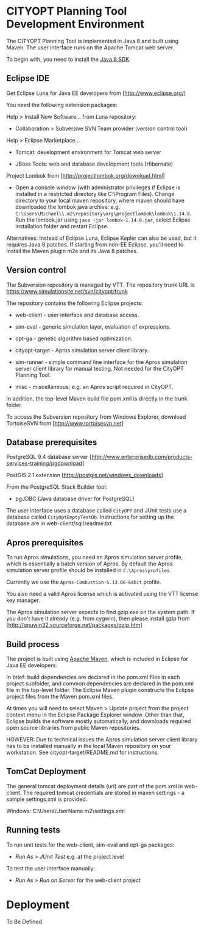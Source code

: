 CITYOPT Planning Tool Development Environment
=============================================

The CITYOPT Planning Tool is implemented in Java 8 and built using Maven.  The
user interface runs on the Apache Tomcat web server.

To begin with, you need to install the [Java 8 SDK].

Eclipse IDE
-----------

Get Eclipse Luna for Java EE developers from [http://www.eclipse.org/]

You need the following extension packages:


Help > Install New Software... from Luna repository:

- Collaboration > Subversive SVN Team provider (version control tool)


Help > Eclipse Marketplace...

- Tomcat: development environment for Tomcat web server

- JBoss Tools: web and database development tools (Hibernate)


Project Lombok from [http://projectlombok.org/download.html]

- Open a console window (with administrator privileges if Eclipse is installed 
in a restricted directory like C:\Program Files). Change directory to your local 
maven repository, where maven should have downloaded the lombok java archive:
e.g. `C:\Users\Michael\\.m2\repository\org\projectlombok\lombok\1.14.8`.
Run the lombok.jar using `java -jar lombok-1.14.8.jar`, select Eclipse 
installation folder and restart Eclipse.

Alternatives: Instead of Eclipse Luna, Eclipse Kepler can also be used, but it
requires Java 8 patches.  If starting from non-EE Eclipse, you'll need to
install the Maven plugin m2e and its Java 8 patches.


Version control
---------------

The Subversion repository is managed by VTT.  The repository trunk URL is
https://www.simulationsite.net/svn/cityopt/trunk

The repository contains the following Eclipse projects:

- web-client - user interface and database access.

- sim-eval - generic simulation layer, evaluation of expressions.

- opt-ga - genetic algorithm based optimization.

- cityopt-target - Apros simulation server client library.

- sim-runner - simple command line interface for the Apros simulation server
  client library for manual testing.  Not needed for the CityOPT Planning
  Tool.

- misc - miscellaneous; e.g. an Apros script required in CityOPT.

In addition, the top-level Maven build file pom.xml is directly in the trunk
folder.

To access the Subversion repository from Windows Explorer, download
TortoiseSVN from [http://www.tortoisesvn.net]


Database prerequisites
----------------------

PostgreSQL 9.4 database server
[http://www.enterprisedb.com/products-services-training/pgdownload]

PostGIS 2.1 extension
[http://postgis.net/windows_downloads]

From the PostgreSQL Stack Builder tool:

- pgJDBC (Java database driver for PostgreSQL)

The user interface uses a database called `CityOPT` and JUnit tests use a
database called `CityOptEmptyTestDb`.  Instructions for setting up the
database are in web-client/sql/readme.txt


Apros prerequisites
-------------------

To run Apros simulations, you need an Apros simulation server profile, which
is essentially a batch version of Apros.  By default the Apros simulation
server profile should be installed in `C:\Apros\profiles`.

Currently we use the `Apros-Combustion-5.13.06-64bit` profile.

You also need a valid Apros license which is activated using the VTT license
key manager.

The Apros simulation server expects to find gzip.exe on the system path.  If
you don't have it already (e.g. from cygwin), then please install gzip from
[http://gnuwin32.sourceforge.net/packages/gzip.htm]


Build process
-------------

The project is built using [Apache Maven], which is included in Eclipse
for Java EE developers.

In brief: build dependencies are declared in the pom.xml files in each project
subfolder, and common dependencies are declared in the pom.xml file in the
top-level folder.  The Eclipse Maven plugin constructs the Eclipse project
files from the Maven pom.xml files.

At times you will need to select Maven > Update project from the project
context menu in the Eclipse Package Explorer window.  Other than that, Eclipse
builds the software mostly automatically, and downloads required open source
libraries from public Maven repositories.

HOWEVER: Due to technical issues the Apros simulation server client
library has to be installed manually in the local Maven repository on your
workstation.  See cityopt-target/README.md for instructions.

TomCat Deployment
-----------------

The general tomcat deployment details (url) are part of the pom.xml in web-client.
The required tomcat credentials are stored in maven settings - a sample settings.xml is provided.

Windows:	C:\Users\UserName\.m2\settings.xml



Running tests
-------------

To run unit tests for the web-client, sim-eval and opt-ga packages:

- *Run As > JUnit Test* e.g. at the project level

To test the user interface manually:

- *Run As > Run on Server* for the web-client project


Deployment
==========

To Be Defined



[//]: # (List of links for the Markdown processor.)

[Java 8 SDK]: http://www.oracle.com/technetwork/java/javase/downloads/index.html
[http://www.eclipse.org/]: http://www.eclipse.org/
[http://projectlombok.org/download.html]: http://projectlombok.org/download.html
[http://www.tortoisesvn.net]: http://www.tortoisesvn.net
[http://www.enterprisedb.com/products-services-training/pgdownload]: http://www.enterprisedb.com/products-services-training/pgdownload
[http://postgis.net/windows_downloads]: http://postgis.net/windows_downloads
[Apache Maven]: http://maven.apache.org
[http://gnuwin32.sourceforge.net/packages/gzip.htm]: http://gnuwin32.sourceforge.net/packages/gzip.htm

